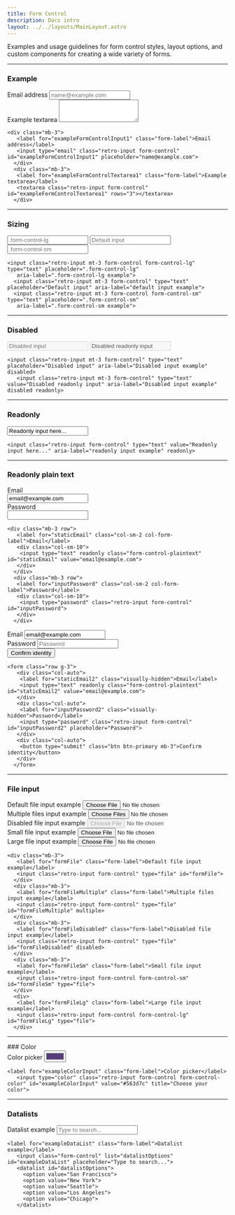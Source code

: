 ```yaml
---
title: Form Control
description: Docs intro
layout: ../../layouts/MainLayout.astro
---
```


<p>
 Examples and usage guidelines for form control styles, layout options, and custom components for creating a wide
 variety of forms.
</p>
<hr>

### Example

<div class="card">
 <div class="card-body">
  <div class="mb-3">
   <label for="exampleFormControlInput1" class="form-label">Email address</label>
   <input type="email" class="retro-input form-control" id="exampleFormControlInput1" placeholder="name@example.com">
  </div>
  <div class="mb-3">
   <label for="exampleFormControlTextarea1" class="form-label">Example textarea</label>
   <textarea class="retro-input form-control" id="exampleFormControlTextarea1" rows="3"></textarea>
  </div>
 </div>
 <div class="card-footer">
  <pre><code class="language-html">&lt;div class=&quot;mb-3&quot;&gt;
   &lt;label for=&quot;exampleFormControlInput1&quot; class=&quot;form-label&quot;&gt;Email address&lt;/label&gt;
   &lt;input type=&quot;email&quot; class=&quot;retro-input form-control&quot; id=&quot;exampleFormControlInput1&quot; placeholder=&quot;name@example.com&quot;&gt;
  &lt;/div&gt;
  &lt;div class=&quot;mb-3&quot;&gt;
   &lt;label for=&quot;exampleFormControlTextarea1&quot; class=&quot;form-label&quot;&gt;Example textarea&lt;/label&gt;
   &lt;textarea class=&quot;retro-input form-control&quot; id=&quot;exampleFormControlTextarea1&quot; rows=&quot;3&quot;&gt;&lt;/textarea&gt;
  &lt;/div&gt;</code></pre>
 </div>
</div>
<hr>

### Sizing
<div class="card">
 <div class="card-body">
  <input class="retro-input mt-3 form-control form-control-lg" type="text" placeholder=".form-control-lg"
   aria-label=".form-control-lg example">
  <input class="retro-input mt-3 form-control" type="text" placeholder="Default input"
   aria-label="default input example">
  <input class="retro-input mt-3 form-control form-control-sm" type="text" placeholder=".form-control-sm"
   aria-label=".form-control-sm example">
 </div>
 <div class="card-footer">
  <pre><code class="language-html">&lt;input class=&quot;retro-input mt-3 form-control form-control-lg&quot; type=&quot;text&quot; placeholder=&quot;.form-control-lg&quot;
   aria-label=&quot;.form-control-lg example&quot;&gt;
  &lt;input class=&quot;retro-input mt-3 form-control&quot; type=&quot;text&quot; placeholder=&quot;Default input&quot; aria-label=&quot;default input example&quot;&gt;
  &lt;input class=&quot;retro-input mt-3 form-control form-control-sm&quot; type=&quot;text&quot; placeholder=&quot;.form-control-sm&quot;
   aria-label=&quot;.form-control-sm example&quot;&gt;</code></pre>
 </div>
</div>

<hr>

### Disabled
<div class="card">
 <div class="card-body">
  <input class="retro-input mt-3 form-control" type="text" placeholder="Disabled input"
   aria-label="Disabled input example" disabled>
  <input class="retro-input mt-3 form-control" type="text" value="Disabled readonly input"
   aria-label="Disabled input example" disabled readonly>
 </div>
 <div class="card-footer">
  <pre><code class="language-html">&lt;input class=&quot;retro-input mt-3 form-control&quot; type=&quot;text&quot; placeholder=&quot;Disabled input&quot; aria-label=&quot;Disabled input example&quot; disabled&gt;
   &lt;input class=&quot;retro-input mt-3 form-control&quot; type=&quot;text&quot; value=&quot;Disabled readonly input&quot; aria-label=&quot;Disabled input example&quot; disabled readonly&gt;</code></pre>
 </div>
</div>
<hr>

### Readonly
<div class="card">
 <div class="card-body">
  <input class="retro-input form-control" type="text" value="Readonly input here..." aria-label="readonly input example"
   readonly>
 </div>
 <div class="card-footer">
  <pre><code class="language-html">&lt;input class=&quot;retro-input form-control&quot; type=&quot;text&quot; value=&quot;Readonly input here...&quot; aria-label=&quot;readonly input example&quot; readonly&gt;</code></pre>
 </div>
</div>
<hr>

### Readonly plain text
<div class="card">
 <div class="card-body">
  <div class="mb-3 row">
   <label for="staticEmail" class="col-sm-2 col-form-label">Email</label>
   <div class="col-sm-10">
    <input type="text" readonly class="form-control-plaintext" id="staticEmail" value="email@example.com">
   </div>
  </div>
  <div class="mb-3 row">
   <label for="inputPassword" class="col-sm-2 col-form-label">Password</label>
   <div class="col-sm-10">
    <input type="password" class="retro-input form-control" id="inputPassword">
   </div>
  </div>
 </div>
 <div class="card-footer">
  <pre><code class="language-html">&lt;div class=&quot;mb-3 row&quot;&gt;
   &lt;label for=&quot;staticEmail&quot; class=&quot;col-sm-2 col-form-label&quot;&gt;Email&lt;/label&gt;
   &lt;div class=&quot;col-sm-10&quot;&gt;
    &lt;input type=&quot;text&quot; readonly class=&quot;form-control-plaintext&quot; id=&quot;staticEmail&quot; value=&quot;email@example.com&quot;&gt;
   &lt;/div&gt;
  &lt;/div&gt;
  &lt;div class=&quot;mb-3 row&quot;&gt;
   &lt;label for=&quot;inputPassword&quot; class=&quot;col-sm-2 col-form-label&quot;&gt;Password&lt;/label&gt;
   &lt;div class=&quot;col-sm-10&quot;&gt;
    &lt;input type=&quot;password&quot; class=&quot;retro-input form-control&quot; id=&quot;inputPassword&quot;&gt;
   &lt;/div&gt;
  &lt;/div&gt;</code></pre>
 </div>
</div>
<div class="card">
 <div class="card-body">
  <form class="row g-3">
   <div class="col-auto">
    <label for="staticEmail2" class="visually-hidden">Email</label>
    <input type="text" readonly class="form-control-plaintext" id="staticEmail2" value="email@example.com">
   </div>
   <div class="col-auto">
    <label for="inputPassword2" class="visually-hidden">Password</label>
    <input type="password" class="retro-input form-control" id="inputPassword2" placeholder="Password">
   </div>
   <div class="col-auto">
    <button type="submit" class="btn btn-primary mb-3">Confirm identity</button>
   </div>
  </form>
 </div>
 <div class="card-footer">
  <pre><code class="language-html">&lt;form class=&quot;row g-3&quot;&gt;
   &lt;div class=&quot;col-auto&quot;&gt;
    &lt;label for=&quot;staticEmail2&quot; class=&quot;visually-hidden&quot;&gt;Email&lt;/label&gt;
    &lt;input type=&quot;text&quot; readonly class=&quot;form-control-plaintext&quot; id=&quot;staticEmail2&quot; value=&quot;email@example.com&quot;&gt;
   &lt;/div&gt;
   &lt;div class=&quot;col-auto&quot;&gt;
    &lt;label for=&quot;inputPassword2&quot; class=&quot;visually-hidden&quot;&gt;Password&lt;/label&gt;
    &lt;input type=&quot;password&quot; class=&quot;retro-input form-control&quot; id=&quot;inputPassword2&quot; placeholder=&quot;Password&quot;&gt;
   &lt;/div&gt;
   &lt;div class=&quot;col-auto&quot;&gt;
    &lt;button type=&quot;submit&quot; class=&quot;btn btn-primary mb-3&quot;&gt;Confirm identity&lt;/button&gt;
   &lt;/div&gt;
  &lt;/form&gt;</code></pre>
 </div>
</div>
<hr>

### File input
<div class="card">
 <div class="card-body">
  <div class="mb-3">
   <label for="formFile" class="form-label">Default file input example</label>
   <input class="retro-input form-control" type="file" id="formFile">
  </div>
  <div class="mb-3">
   <label for="formFileMultiple" class="form-label">Multiple files input example</label>
   <input class="retro-input form-control" type="file" id="formFileMultiple" multiple>
  </div>
  <div class="mb-3">
   <label for="formFileDisabled" class="form-label">Disabled file input example</label>
   <input class="retro-input form-control" type="file" id="formFileDisabled" disabled>
  </div>
  <div class="mb-3">
   <label for="formFileSm" class="form-label">Small file input example</label>
   <input class="retro-input form-control form-control-sm" id="formFileSm" type="file">
  </div>
  <div>
   <label for="formFileLg" class="form-label">Large file input example</label>
   <input class="retro-input form-control form-control-lg" id="formFileLg" type="file">
  </div>
 </div>
 <div class="card-footer">
  <pre><code class="language-html">&lt;div class=&quot;mb-3&quot;&gt;
   &lt;label for=&quot;formFile&quot; class=&quot;form-label&quot;&gt;Default file input example&lt;/label&gt;
   &lt;input class=&quot;retro-input form-control&quot; type=&quot;file&quot; id=&quot;formFile&quot;&gt;
  &lt;/div&gt;
  &lt;div class=&quot;mb-3&quot;&gt;
   &lt;label for=&quot;formFileMultiple&quot; class=&quot;form-label&quot;&gt;Multiple files input example&lt;/label&gt;
   &lt;input class=&quot;retro-input form-control&quot; type=&quot;file&quot; id=&quot;formFileMultiple&quot; multiple&gt;
  &lt;/div&gt;
  &lt;div class=&quot;mb-3&quot;&gt;
   &lt;label for=&quot;formFileDisabled&quot; class=&quot;form-label&quot;&gt;Disabled file input example&lt;/label&gt;
   &lt;input class=&quot;retro-input form-control&quot; type=&quot;file&quot; id=&quot;formFileDisabled&quot; disabled&gt;
  &lt;/div&gt;
  &lt;div class=&quot;mb-3&quot;&gt;
   &lt;label for=&quot;formFileSm&quot; class=&quot;form-label&quot;&gt;Small file input example&lt;/label&gt;
   &lt;input class=&quot;retro-input form-control form-control-sm&quot; id=&quot;formFileSm&quot; type=&quot;file&quot;&gt;
  &lt;/div&gt;
  &lt;div&gt;
   &lt;label for=&quot;formFileLg&quot; class=&quot;form-label&quot;&gt;Large file input example&lt;/label&gt;
   &lt;input class=&quot;retro-input form-control form-control-lg&quot; id=&quot;formFileLg&quot; type=&quot;file&quot;&gt;
  &lt;/div&gt;</code></pre>
 </div>
</div>
<hr>
### Color

<div class="card">
 <div class="card-body">
  <label for="exampleColorInput" class="form-label">Color picker</label>
  <input type="color" class="retro-input form-control form-control-color" id="exampleColorInput" value="#563d7c"
   title="Choose your color">
 </div>
 <div class="card-footer">
  <pre><code class="language-html">&lt;label for=&quot;exampleColorInput&quot; class=&quot;form-label&quot;&gt;Color picker&lt;/label&gt;
   &lt;input type=&quot;color&quot; class=&quot;retro-input form-control form-control-color&quot; id=&quot;exampleColorInput&quot; value=&quot;#563d7c&quot; title=&quot;Choose your color&quot;&gt;</code></pre>
 </div>
</div>
<hr>

### Datalists
<div class="card">
 <div class="card-body">
  <label for="exampleDataList" class="form-label">Datalist example</label>
  <input class="retro-input form-control" list="datalistOptions" id="exampleDataList" placeholder="Type to search...">
  <datalist id="datalistOptions">
   <option value="San Francisco">
   <option value="New York">
   <option value="Seattle">
   <option value="Los Angeles">
   <option value="Chicago">
  </datalist>
 </div>
 <div class="card-footer">
  <pre><code class="language-html">&lt;label for=&quot;exampleDataList&quot; class=&quot;form-label&quot;&gt;Datalist example&lt;/label&gt;
   &lt;input class=&quot;form-control&quot; list=&quot;datalistOptions&quot; id=&quot;exampleDataList&quot; placeholder=&quot;Type to search...&quot;&gt;
   &lt;datalist id=&quot;datalistOptions&quot;&gt;
     &lt;option value=&quot;San Francisco&quot;&gt;
     &lt;option value=&quot;New York&quot;&gt;
     &lt;option value=&quot;Seattle&quot;&gt;
     &lt;option value=&quot;Los Angeles&quot;&gt;
     &lt;option value=&quot;Chicago&quot;&gt;
   &lt;/datalist&gt;</code></pre>
 </div>
</div>